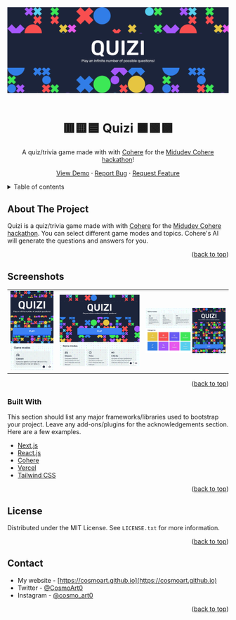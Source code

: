 <div id="top"></div>

<!-- PROJECT LOGO -->
<div align="center">
<a href="https://quizi.vercel.app"><img src="./readme/header.webp" alt="Instagram" /></a>
<br/>
<br />

  # 🟥🟨🟦 Quizi 🟧🟩🟪

A quiz/trivia game made with with [Cohere](https://midu.link/ia) for the [Midudev Cohere hackathon](https://github.com/midudev/midu-cohere-hackathon)!

  <a href="https://quizi.vercel.app">View Demo</a>
  ·
  <a href="https://github.com/cosmoart/quiz-game/issues">Report Bug</a>
  ·
  <a href="https://github.com/cosmoart/quiz-game/issues">Request Feature</a>
</div>



<!-- TABLE OF CONTENTS -->
<details>
<summary>Table of contents</summary>

- [About The Project](#about-the-project)
- [Screenshots](#screenshots)
- [Built With](#built-with)
- [License](#license)
- [Contact](#contact)
</details>

<!-- ABOUT THE PROJECT -->
## About The Project

Quizi is a quiz/trivia game made with with [Cohere](https://midu.link/ia) for the [Midudev Cohere hackathon](https://github.com/midudev/midu-cohere-hackathon). You can select different game modes and topics. Cohere's AI will generate the questions and answers for you.

<p align="right">(<a href="#top">back to top</a>)</p>


<!-- SCREENSHOTS -->
## Screenshots

<table>
    <tr>
      <td>
          <img src="./readme/mobile.webp" width="100%" title="Mobile solution"  />
      </td>
      <td>
          <img src="./readme/tablet.webp" width="100%" title="Tablet solution"/>
      </td>
      <td>
          <img src="./readme/desktop.webp" width="100%" title="Desktop solution"/>
      </td>
    </tr>
</table>

<p align="right">(<a href="#top">back to top</a>)</p>


### Built With

This section should list any major frameworks/libraries used to bootstrap your project. Leave any add-ons/plugins for the acknowledgements section. Here are a few examples.

* [Next.js](https://nextjs.org/)
* [React.js](https://reactjs.org/)
* [Cohere](https://midu.link/ia)
* [Vercel](https://vercel.com/)
* [Tailwind CSS](https://tailwindcss.com/)

<p align="right">(<a href="#top">back to top</a>)</p>


<!-- LICENSE -->
## License

Distributed under the MIT License. See `LICENSE.txt` for more information.

<p align="right">(<a href="#top">back to top</a>)</p>



<!-- CONTACT -->
## Contact

-   My website - [https://cosmoart.github.io](https://cosmoart.github.io)
-   Twitter - [@CosmoArt0](https://twitter.com/cosmoart0)
-   Instagram - [@cosmo_art0](https://www.instagram.com/cosmo_art0/)

<p align="right">(<a href="#top">back to top</a>)</p>